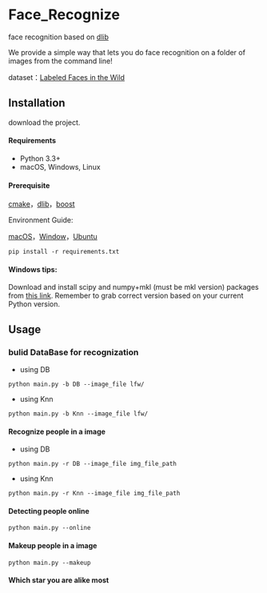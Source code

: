 # Face_Recognize
face recognition based on [dlib](http://dlib.net)

We provide a simple way that lets you do face recognition on a folder of images from the command line!

dataset：[Labeled Faces in the Wild](http://vis-www.cs.umass.edu/lfw/)

## Installation

download the project.

#### Requirements

  * Python 3.3+
  * macOS, Windows, Linux

#### Prerequisite

[cmake](https://cmake.org/download/)，[dlib](http://dlib.net)，[boost](http://www.boost.org/users/download/)

Environment Guide:

[macOS](https://blog.csdn.net/gaoyueace/article/details/79198023)，[Window](https://blog.csdn.net/qq_35044509/article/details/78882316)，[Ubuntu](https://www.cnblogs.com/darkknightzh/p/5652791.html)

```
pip install -r requirements.txt
```

#### Windows tips:

Download and install scipy and numpy+mkl (must be mkl version) packages from [this link](https://www.lfd.uci.edu/~gohlke/pythonlibs/). Remember to grab correct version based on your current Python version.

## Usage

### bulid DataBase for recognization

* using DB
```
python main.py -b DB --image_file lfw/
```

* using Knn
```
python main.py -b Knn --image_file lfw/
```

#### Recognize people in a image

* using DB
```
python main.py -r DB --image_file img_file_path
```

* using Knn
```
python main.py -r Knn --image_file img_file_path
```

#### Detecting people online
```
python main.py --online
```

#### Makeup people in a image
```
python main.py --makeup
```

#### Which star you are alike most




